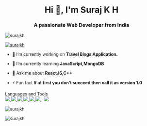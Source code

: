 <h1 align="center">Hi 👋, I'm Suraj K H</h1>
<h3 align="center">A passionate Web Developer from India</h3>

<p align="left"> <img src="https://komarev.com/ghpvc/?username=surajkh&label=Profile%20views&color=0e75b6&style=flat" alt="surajkh" /> </p>

<p align="left"> <a href="https://github.com/ryo-ma/github-profile-trophy"><img src="https://github-profile-trophy.vercel.app/?username=surajkh" alt="surajkh" /></a> </p>

- 🔭 I’m currently working on **Travel Blogs Application.**

- 🌱 I’m currently learning **JavaScript,MongoDB**

- 💬 Ask me about **ReactJS,C++**

- ⚡ Fun fact **If at first you don’t succeed then call it as version 1.0**

<p>
  Languages and Tools
  <br/>
<a href="https://developer.mozilla.org/en-US/docs/Web/JavaScript" target="_blank"> <img src="https://img.icons8.com/color/48/000000/javascript.png"/> </a> 
    <a href="https://www.w3.org/html/" target="_blank"> <img src="https://img.icons8.com/color/48/000000/html-5.png"/> </a> 
    <a href="https://www.w3schools.com/css/" target="_blank"> <img src="https://img.icons8.com/color/48/000000/css3.png"/> </a> 
    <a href="https://getbootstrap.com" target="_blank"> <img src="https://img.icons8.com/color/48/000000/bootstrap.png"/> </a> 
    <a href="https://www.python.org" target="_blank"> <img src="https://img.icons8.com/color/48/000000/python.png"/> </a> 
    <a style="padding-right:8px;" href="https://nodejs.org" target="_blank"> <img src="https://img.icons8.com/color/48/000000/nodejs.png"/> </a> 
    <a style="padding-right:8px;" href="https://www.mysql.com/" target="_blank"> <img src="https://img.icons8.com/fluent/50/000000/mysql-logo.png"/> </a>
</p>
<p><img align="center" src="https://github-readme-stats.vercel.app/api/top-langs?username=surajkh&show_icons=true&locale=en&layout=compact" alt="surajkh" /></p>

<p><img align="center" src="https://github-readme-streak-stats.herokuapp.com/?user=surajkh&" alt="surajkh" /></p>
